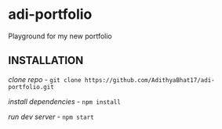 # adi-portfolio
Playground for my new portfolio

## INSTALLATION
*clone repo* - `git clone https://github.com/AdithyaBhat17/adi-portfolio.git`

*install dependencies* - `npm install`

*run dev server* - `npm start`
